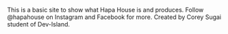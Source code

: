 This is a basic site to show what Hapa House is and produces.
Follow @hapahouse on Instagram and Facebook for more.
Created by Corey Sugai student of Dev-Island.
